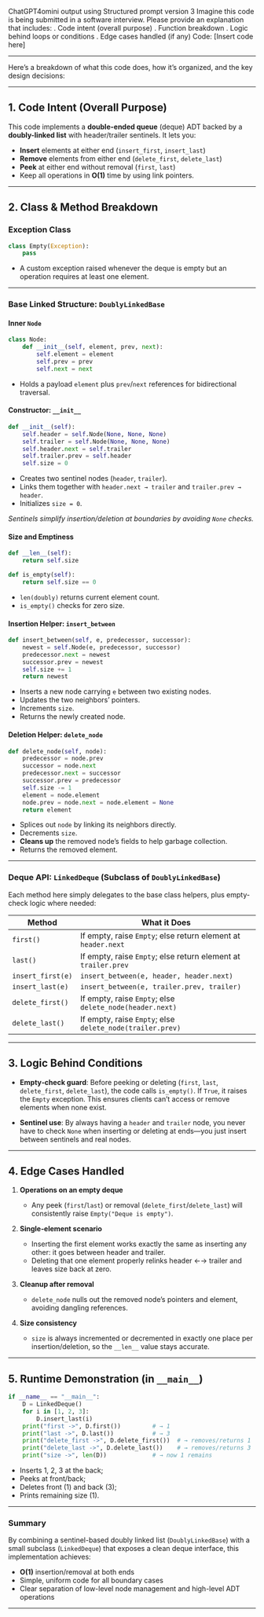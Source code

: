 ChatGPT4omini output using Structured prompt version 3
Imagine this code is being submitted in a software interview.
  Please provide an explanation that includes:
    . Code intent (overall purpose)
    . Function breakdown
    . Logic behind loops or conditions
    . Edge cases handled (if any)
Code:
[Insert code here]

-----------------------------------------------------------------------------------------------------
Here’s a breakdown of what this code does, how it’s organized, and the key design decisions:

---

## 1. Code Intent (Overall Purpose)

This code implements a **double-ended queue** (deque) ADT backed by a **doubly-linked list** with header/trailer sentinels. It lets you:

* **Insert** elements at either end (`insert_first`, `insert_last`)
* **Remove** elements from either end (`delete_first`, `delete_last`)
* **Peek** at either end without removal (`first`, `last`)
* Keep all operations in **O(1)** time by using link pointers.

---

## 2. Class & Method Breakdown

### Exception Class

```python
class Empty(Exception):
    pass
```

* A custom exception raised whenever the deque is empty but an operation requires at least one element.

---

### Base Linked Structure: `DoublyLinkedBase`

#### Inner `Node`

```python
class Node:
    def __init__(self, element, prev, next):
        self.element = element
        self.prev = prev
        self.next = next
```

* Holds a payload `element` plus `prev`/`next` references for bidirectional traversal.

#### Constructor: `__init__`

```python
def __init__(self):
    self.header = self.Node(None, None, None)
    self.trailer = self.Node(None, None, None)
    self.header.next = self.trailer
    self.trailer.prev = self.header
    self.size = 0
```

* Creates two sentinel nodes (`header`, `trailer`).
* Links them together with `header.next → trailer` and `trailer.prev → header`.
* Initializes `size = 0`.

*Sentinels simplify insertion/deletion at boundaries by avoiding `None` checks.*

#### Size and Emptiness

```python
def __len__(self):
    return self.size

def is_empty(self):
    return self.size == 0
```

* `len(doubly)` returns current element count.
* `is_empty()` checks for zero size.

#### Insertion Helper: `insert_between`

```python
def insert_between(self, e, predecessor, successor):
    newest = self.Node(e, predecessor, successor)
    predecessor.next = newest
    successor.prev = newest
    self.size += 1
    return newest
```

* Inserts a new node carrying `e` between two existing nodes.
* Updates the two neighbors’ pointers.
* Increments `size`.
* Returns the newly created node.

#### Deletion Helper: `delete_node`

```python
def delete_node(self, node):
    predecessor = node.prev
    successor = node.next
    predecessor.next = successor
    successor.prev = predecessor
    self.size -= 1
    element = node.element
    node.prev = node.next = node.element = None
    return element
```

* Splices out `node` by linking its neighbors directly.
* Decrements `size`.
* **Cleans up** the removed node’s fields to help garbage collection.
* Returns the removed element.

---

### Deque API: `LinkedDeque` (Subclass of `DoublyLinkedBase`)

Each method here simply delegates to the base class helpers, plus empty-check logic where needed:

| Method            | What it Does                                                   |
| ----------------- | -------------------------------------------------------------- |
| `first()`         | If empty, raise `Empty`; else return element at `header.next`  |
| `last()`          | If empty, raise `Empty`; else return element at `trailer.prev` |
| `insert_first(e)` | `insert_between(e, header, header.next)`                       |
| `insert_last(e)`  | `insert_between(e, trailer.prev, trailer)`                     |
| `delete_first()`  | If empty, raise `Empty`; else `delete_node(header.next)`       |
| `delete_last()`   | If empty, raise `Empty`; else `delete_node(trailer.prev)`      |

---

## 3. Logic Behind Conditions

* **Empty‐check guard**:
  Before peeking or deleting (`first`, `last`, `delete_first`, `delete_last`), the code calls `is_empty()`. If `True`, it raises the `Empty` exception.
  This ensures clients can’t access or remove elements when none exist.

* **Sentinel use**:
  By always having a `header` and `trailer` node, you never have to check `None` when inserting or deleting at ends—you just insert between sentinels and real nodes.

---

## 4. Edge Cases Handled

1. **Operations on an empty deque**

   * Any peek (`first`/`last`) or removal (`delete_first`/`delete_last`) will consistently raise `Empty("Deque is empty")`.

2. **Single‐element scenario**

   * Inserting the first element works exactly the same as inserting any other: it goes between header and trailer.
   * Deleting that one element properly relinks header ←→ trailer and leaves size back at zero.

3. **Cleanup after removal**

   * `delete_node` nulls out the removed node’s pointers and element, avoiding dangling references.

4. **Size consistency**

   * `size` is always incremented or decremented in exactly one place per insertion/deletion, so the `__len__` value stays accurate.

---

## 5. Runtime Demonstration (in `__main__`)

```python
if __name__ == "__main__":
    D = LinkedDeque()
    for i in [1, 2, 3]:
        D.insert_last(i)
    print("first ->", D.first())         # → 1
    print("last ->", D.last())           # → 3
    print("delete_first ->", D.delete_first())  # → removes/returns 1
    print("delete_last ->", D.delete_last())    # → removes/returns 3
    print("size ->", len(D))             # → now 1 remains
```

* Inserts 1, 2, 3 at the back;
* Peeks at front/back;
* Deletes front (1) and back (3);
* Prints remaining size (1).

---

### Summary

By combining a sentinel-based doubly linked list (`DoublyLinkedBase`) with a small subclass (`LinkedDeque`) that exposes a clean deque interface, this implementation achieves:

* **O(1)** insertion/removal at both ends
* Simple, uniform code for all boundary cases
* Clear separation of low-level node management and high-level ADT operations

-----------------------------------------------------------------------------------------------------